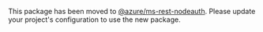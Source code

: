 This package has been moved to [@azure/ms-rest-nodeauth](https://www.npmjs.com/package/@azure/ms-rest-nodeauth). Please update your project's configuration to use the new package.